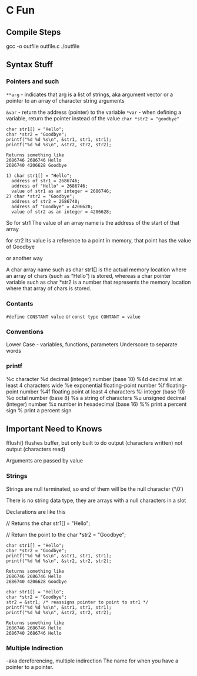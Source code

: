 # C Fun

## Compile Steps

gcc -o outfile outfile.c
./outfile

## Syntax Stuff

### Pointers and such

`**arg` - indicates that arg is a list of strings, aka argument vector or a pointer to an array of character string arguments

`&var` - return the address (pointer) to the variable
`*var` - when defining a variable, return the pointer instead of the value
`char *str2 = "goodbye"`

```
char str1[] = "Hello";
char *str2 = "Goodbye";
printf("%d %d %s\n", &str1, str1, str1);
printf("%d %d %s\n", &str2, str2, str2);

Returns something like
2686746 2686746 Hello
2686740 4206628 Goodbye

1) char str1[] = "Hello";
  address of str1 = 2686746;
  address of "Hello" = 2686746;
  value of str1 as an integer = 2686746;
2) char *str2 = "Goodbye";
  address of str2 = 2686740;
  address of "Goodbye" = 4206628;
  value of str2 as an integer = 4206628;

```

So for str1
The value of an array name is the address of the start of that array

for str2
Its value is a reference to a point in memory, that point has the value of Goodbye

or another way

A char array name such as char str1[] is the actual memory
location where an array of chars (such as “Hello”) is stored, whereas a
char pointer variable such as char *str2 is a number that represents the
memory location where that array of chars is stored. 

### Contants

`#define CONSTANT value`
or
`const type CONTANT = value`

### Conventions

Lower Case - variables, functions, parameters
Underscore to separate words


### printf

%c	character
%d	decimal (integer) number (base 10)
%4d decimal int at least 4 characters wide
%e	exponential floating-point number
%f	floating-point number
%4f floating point at least 4 characters
%i	integer (base 10)
%o	octal number (base 8)
%s	a string of characters
%u	unsigned decimal (integer) number
%x	number in hexadecimal (base 16)
%%	print a percent sign
\%	print a percent sign


## Important Need to Knows

fflush() flushes buffer, but only built to do output (characters written) not output (characters read)

Arguments are passed by value

### Strings

Strings are null terminated, so end of them will be the null character  (‘\0’) 

There is no string data type, they are arrays with a null characters in a slot

Declarations are like this

// Returns the 
char str1[] = "Hello";

// Return the point to the 
char *str2 = "Goodbye";


```
char str1[] = "Hello";
char *str2 = "Goodbye";
printf("%d %d %s\n", &str1, str1, str1);
printf("%d %d %s\n", &str2, str2, str2);

Returns something like
2686746 2686746 Hello
2686740 4206628 Goodbye

char str1[] = "Hello";
char *str2 = "Goodbye";
str2 = &str1; /* reassigns pointer to point to str1 */
printf("%d %d %s\n", &str1, str1, str1);
printf("%d %d %s\n", &str2, str2, str2);

Returns something like
2686746 2686746 Hello
2686740 2686746 Hello
```

### Multiple Indirection
-aka dereferencing, multiple indirection
The name for when you have a pointer to a pointer.




